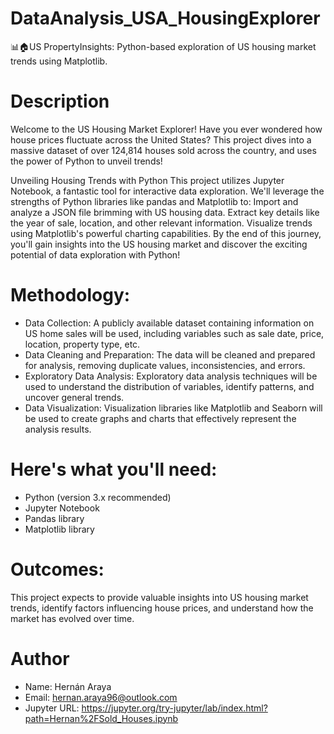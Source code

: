 # DataAnalysis_USA_HousingExplorer
📊🏠US PropertyInsights: Python-based exploration of US housing market trends using Matplotlib.

# Description
Welcome to the US Housing Market Explorer!
Have you ever wondered how house prices fluctuate across the United States? This project dives into a massive dataset of over 124,814 houses sold across the country, and uses the power of Python to unveil trends!

Unveiling Housing Trends with Python
This project utilizes Jupyter Notebook, a fantastic tool for interactive data exploration. We'll leverage the strengths of Python libraries like pandas and Matplotlib to:
Import and analyze a JSON file brimming with US housing data.
Extract key details like the year of sale, location, and other relevant information.
Visualize trends using Matplotlib's powerful charting capabilities.
By the end of this journey, you'll gain insights into the US housing market and discover the exciting potential of data exploration with Python!

# Methodology: 
- Data Collection: A publicly available dataset containing information on US home sales will be used, including variables such as sale date, price, location, property type, etc.
- Data Cleaning and Preparation: The data will be cleaned and prepared for analysis, removing duplicate values, inconsistencies, and errors.
- Exploratory Data Analysis: Exploratory data analysis techniques will be used to understand the distribution of variables, identify patterns, and uncover general trends.
- Data Visualization: Visualization libraries like Matplotlib and Seaborn will be used to create graphs and charts that effectively represent the analysis results.

# Here's what you'll need:
- Python (version 3.x recommended)
- Jupyter Notebook
- Pandas library
- Matplotlib library

# Outcomes:
This project expects to provide valuable insights into US housing market trends, identify factors influencing house prices, and understand how the market has evolved over time.

# Author
- Name: Hernán Araya
- Email: hernan.araya96@outlook.com
- Jupyter URL: https://jupyter.org/try-jupyter/lab/index.html?path=Hernan%2FSold_Houses.ipynb
